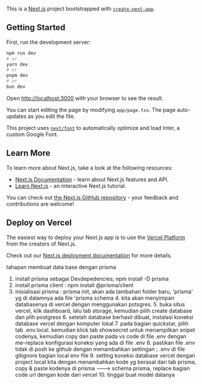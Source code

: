 This is a [Next.js](https://nextjs.org/) project bootstrapped with [`create-next-app`](https://github.com/vercel/next.js/tree/canary/packages/create-next-app).

## Getting Started

First, run the development server:

```bash
npm run dev
# or
yarn dev
# or
pnpm dev
# or
bun dev
```

Open [http://localhost:3000](http://localhost:3000) with your browser to see the result.

You can start editing the page by modifying `app/page.tsx`. The page auto-updates as you edit the file.

This project uses [`next/font`](https://nextjs.org/docs/basic-features/font-optimization) to automatically optimize and load Inter, a custom Google Font.

## Learn More

To learn more about Next.js, take a look at the following resources:

- [Next.js Documentation](https://nextjs.org/docs) - learn about Next.js features and API.
- [Learn Next.js](https://nextjs.org/learn) - an interactive Next.js tutorial.

You can check out [the Next.js GitHub repository](https://github.com/vercel/next.js/) - your feedback and contributions are welcome!

## Deploy on Vercel

The easiest way to deploy your Next.js app is to use the [Vercel Platform](https://vercel.com/new?utm_medium=default-template&filter=next.js&utm_source=create-next-app&utm_campaign=create-next-app-readme) from the creators of Next.js.

Check out our [Next.js deployment documentation](https://nextjs.org/docs/deployment) for more details.


   tahapan membuat data base dengan prisma
   1. install prisma sebagai Devdepedencies; npm install -D prisma
   2. install prisma client  : npm install  @prisma/client
   3. inisialisasi prisma : prisma init, akan ada tambahan folder baru,  'prisma' yg di dalamnya ada file 
      'prisma  schema
    4. kita akan menyimpan databasenya di vercel dengan menggunakan potsgres.
    5. buka situs vercel, klik dashboard, lalu tab storage, kemudian pilih create database dan plih postgress
    6. setelah database berhasil dibuat, instalasi koneksi database vercel dengan komputer lokal
    7. pada bagian quickstar, pilih tab .env.local. kemudian klick tab showsecret untuk menampilkan snipet codenya,
       kemudian copy dan paste pada vs code di file .env dengan me-replace konfigurasi koneksi yang ada di file .env
    8. pastikan file .env tidak di posh ke github dengan menambahkan settingan ; .env di file gitignore bagian 
       local env file
    9. setting koneksi database vercel dengan project local kita dengan menambahkan kode yg berasal dari tab prisma,
      copy  & paste kodenya di prisma ---> schema prisma, replace bagian code url dengan kode dari vercel
    10. tinggal buat model datanya